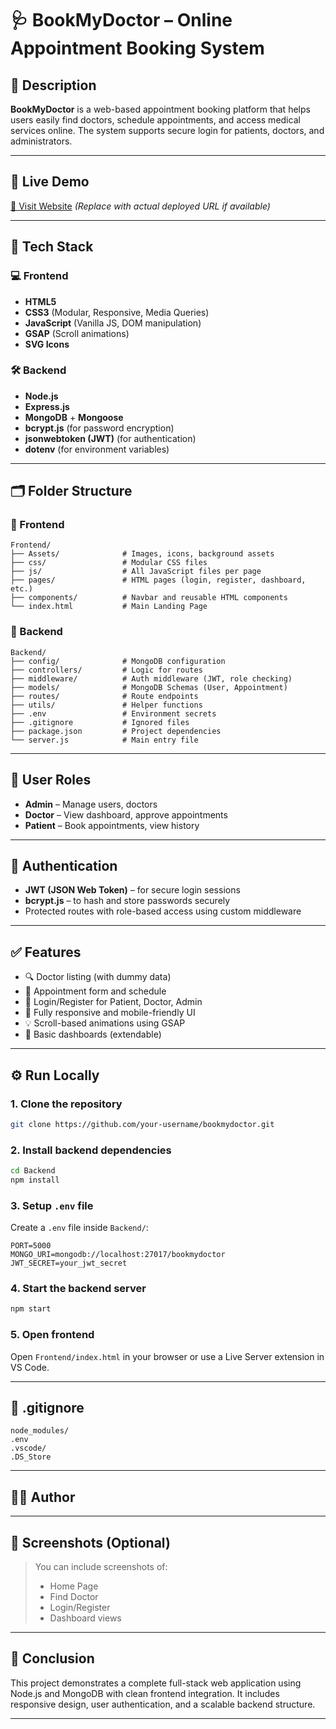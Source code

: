 
# 🩺 BookMyDoctor – Online Appointment Booking System

## 📌 Description

**BookMyDoctor** is a web-based appointment booking platform that helps users easily find doctors, schedule appointments, and access medical services online. The system supports secure login for patients, doctors, and administrators.

---

## 🚀 Live Demo

[🔗 Visit Website](https://bookmydoctor.vercel.app) *(Replace with actual deployed URL if available)*

---

## 🧰 Tech Stack

### 💻 Frontend
- **HTML5**
- **CSS3** (Modular, Responsive, Media Queries)
- **JavaScript** (Vanilla JS, DOM manipulation)
- **GSAP** (Scroll animations)
- **SVG Icons**

### 🛠️ Backend
- **Node.js**
- **Express.js**
- **MongoDB** + **Mongoose**
- **bcrypt.js** (for password encryption)
- **jsonwebtoken (JWT)** (for authentication)
- **dotenv** (for environment variables)

---

## 🗂️ Folder Structure

### 📁 Frontend

```
Frontend/
├── Assets/              # Images, icons, background assets
├── css/                 # Modular CSS files
├── js/                  # All JavaScript files per page
├── pages/               # HTML pages (login, register, dashboard, etc.)
├── components/          # Navbar and reusable HTML components
└── index.html           # Main Landing Page
```

### 📁 Backend

```
Backend/
├── config/              # MongoDB configuration
├── controllers/         # Logic for routes
├── middleware/          # Auth middleware (JWT, role checking)
├── models/              # MongoDB Schemas (User, Appointment)
├── routes/              # Route endpoints
├── utils/               # Helper functions
├── .env                 # Environment secrets
├── .gitignore           # Ignored files
├── package.json         # Project dependencies
└── server.js            # Main entry file
```

---

## 👥 User Roles

- **Admin** – Manage users, doctors
- **Doctor** – View dashboard, approve appointments
- **Patient** – Book appointments, view history

---

## 🔐 Authentication

- **JWT (JSON Web Token)** – for secure login sessions
- **bcrypt.js** – to hash and store passwords securely
- Protected routes with role-based access using custom middleware

---

## ✅ Features

- 🔍 Doctor listing (with dummy data)
- 📅 Appointment form and schedule
- 🔐 Login/Register for Patient, Doctor, Admin
- 📱 Fully responsive and mobile-friendly UI
- 💡 Scroll-based animations using GSAP
- 🧾 Basic dashboards (extendable)

---

## ⚙️ Run Locally

### 1. Clone the repository
```bash
git clone https://github.com/your-username/bookmydoctor.git
```

### 2. Install backend dependencies
```bash
cd Backend
npm install
```

### 3. Setup `.env` file
Create a `.env` file inside `Backend/`:
```
PORT=5000
MONGO_URI=mongodb://localhost:27017/bookmydoctor
JWT_SECRET=your_jwt_secret
```

### 4. Start the backend server
```bash
npm start
```

### 5. Open frontend
Open `Frontend/index.html` in your browser or use a Live Server extension in VS Code.

---

## 🧾 .gitignore

```
node_modules/
.env
.vscode/
.DS_Store
```

---

## 👨‍💻 Author



---

## 📸 Screenshots (Optional)

> You can include screenshots of:
> - Home Page  
> - Find Doctor  
> - Login/Register  
> - Dashboard views

---

## 🏁 Conclusion

This project demonstrates a complete full-stack web application using Node.js and MongoDB with clean frontend integration. It includes responsive design, user authentication, and a scalable backend structure.

---
